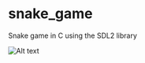 # snake_game
Snake game in C using the SDL2 library 

![Alt text](https://drive.google.com/uc?export=download&id=1gxdiupBdEp5R7-KAEAMxg8Wzp6M6ieqn)
